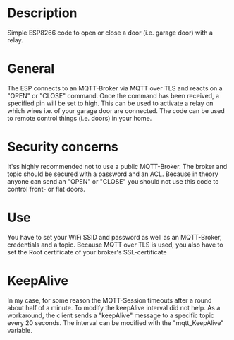 # Description
Simple ESP8266 code to open or close a door (i.e. garage door) with a relay.

# General
The ESP connects to an MQTT-Broker via MQTT over TLS and reacts on a "OPEN" or "CLOSE" command. Once the command has been received, a specified pin will be set to high. This can be used to activate a relay on which wires i.e. of your garage door are connected.
The code can be used to remote control things (i.e. doors) in your home.

# Security concerns
It'ss highly recommended not to use a public MQTT-Broker. The broker and topic should be secured with a password and an ACL. Because in theory anyone can send an "OPEN" or "CLOSE" you should not use this code to control front- or flat doors.

# Use
You have to set your WiFi SSID and password as well as an MQTT-Broker, credentials and a topic.
Because MQTT over TLS is used, you also have to set the Root certificate of your broker's SSL-certificate

# KeepAlive
In my case, for some reason the MQTT-Session timeouts after a round about half of a minute. To modify the keepAlive interval did not help. As a workaround, the client sends a "keepAlive" message to a specific topic every 20 seconds. The interval can be modified with the "mqtt_KeepAlive" variable. 
